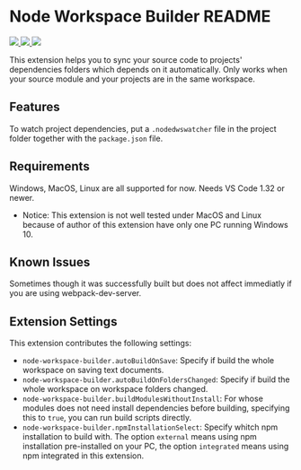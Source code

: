 # Node Workspace Builder README
<p>
  <a href="https://marketplace.visualstudio.com/items?itemName=EmilyWang.node-workspace-builder">
    <img src="https://vsmarketplacebadge.apphb.com/version-short/EmilyWang.node-workspace-builder.svg?style=flat-square">
  </a>
  <a href="https://marketplace.visualstudio.com/items?itemName=EmilyWang.node-workspace-builder">
    <img src="https://vsmarketplacebadge.apphb.com/installs-short/EmilyWang.node-workspace-builder.svg?style=flat-square">
  </a>
  <a href="https://marketplace.visualstudio.com/items?itemName=EmilyWang.node-workspace-builder">
    <img src="https://vsmarketplacebadge.apphb.com/rating-short/EmilyWang.node-workspace-builder.svg?style=flat-square">
  </a>
</p>

This extension helps you to sync your source code to projects' dependencies folders which depends on it automatically. Only works when your source module and your projects are in the same workspace.

## Features

To watch project dependencies, put a `.nodedwswatcher` file in the project folder together with the `package.json` file.

## Requirements

Windows, MacOS, Linux are all supported for now. Needs VS Code 1.32 or newer.
* Notice: This extension is not well tested under MacOS and Linux because of author of this extension have only one PC running Windows 10.

## Known Issues

Sometimes though it was successfully built but does not affect immediatly if you are using webpack-dev-server.

## Extension Settings

This extension contributes the following settings:

* `node-workspace-builder.autoBuildOnSave`: Specify if build the whole workspace on saving text documents.
* `node-workspace-builder.autoBuildOnFoldersChanged`: Specify if build the whole workspace on workspace folders changed.
* `node-workspace-builder.buildModulesWithoutInstall`: For whose modules does not need install dependencies before building, specifying this to `true`, you can run build scripts directly.
* `node-workspace-builder.npmInstallationSelect`: Specify whitch npm installation to build with. The option `external` means using npm installation pre-installed on your PC, the option `integrated` means using npm integrated in this extension.
